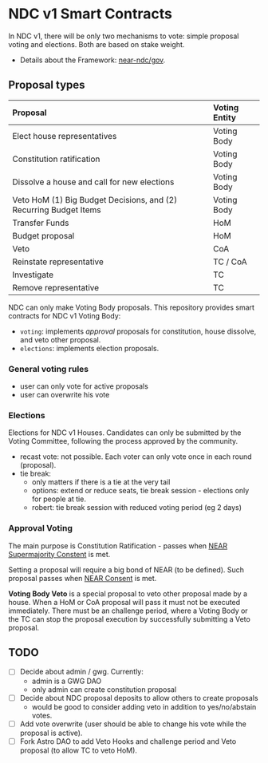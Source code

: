 # NDC v1 Smart Contracts

In NDC v1, there will be only two mechanisms to vote: simple proposal voting and elections. Both are based on stake weight.

- Details about the Framework: [near-ndc/gov](https://github.com/near-ndc/gov).

## Proposal types

| Proposal                                                          | Voting Entity |
| :---------------------------------------------------------------- | :------------ |
| Elect house representatives                                       | Voting Body   |
| Constitution ratification                                         | Voting Body   |
| Dissolve a house and call for new elections                       | Voting Body   |
| Veto HoM (1) Big Budget Decisions, and (2) Recurring Budget Items | Voting Body   |
| Transfer Funds                                                    | HoM           |
| Budget proposal                                                   | HoM           |
| Veto                                                              | CoA           |
| Reinstate representative                                          | TC / CoA      |
| Investigate                                                       | TC            |
| Remove representative                                             | TC            |

NDC can only make Voting Body proposals. This repository provides smart contracts for NDC v1 Voting Body:

- `voting`: implements _approval_ proposals for constitution, house dissolve, and veto other proposal.
- `elections`: implements election proposals.

### General voting rules

- user can only vote for active proposals
- user can overwrite his vote

### Elections

Elections for NDC v1 Houses.
Candidates can only be submitted by the Voting Committee, following the process approved by the community.

- recast vote: not possible. Each voter can only vote once in each round (proposal).
- tie break:
  - only matters if there is a tie at the very tail
  - options: extend or reduce seats, tie break session - elections only for people at tie.
  - robert: tie break session with reduced voting period (eg 2 days)

### Approval Voting

The main purpose is Constitution Ratification - passes when [NEAR Supermajority Constent](https://github.com/near-ndc/gov/blob/main/framework-v1/ratification-and-election-process.md#voting) is met.

Setting a proposal will require a big bond of NEAR (to be defined). Such proposal passes when [NEAR Consent](https://github.com/near-ndc/gov/blob/main/framework-v1/ratification-and-election-process.md#voting) is met.

**Voting Body Veto** is a special proposal to veto other proposal made by a house. When a HoM or CoA proposal will pass it must not be executed immediately. There must be an challenge period, where a Voting Body or the TC can stop the proposal execution by successfully submitting a Veto proposal.

## TODO

- [ ] Decide about admin / gwg. Currently:
  - admin is a GWG DAO
  - only admin can create constitution proposal
- [ ] Decide about NDC proposal deposits to allow others to create proposals
  - would be good to consider adding veto in addition to yes/no/abstain votes.
- [ ] Add vote overwrite (user should be able to change his vote while the proposal is active).
- [ ] Fork Astro DAO to add Veto Hooks and challenge period and Veto proposal (to allow TC to veto HoM).
